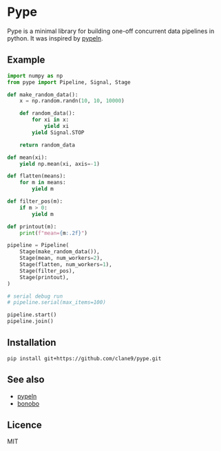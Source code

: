 # Pype

Pype is a minimal library for building one-off concurrent data pipelines in python. It was inspired by [pypeln](https://github.com/cgarciae/pypeln).

## Example

```python
import numpy as np
from pype import Pipeline, Signal, Stage

def make_random_data():
    x = np.random.randn(10, 10, 10000)

    def random_data():
        for xi in x:
            yield xi
        yield Signal.STOP

    return random_data

def mean(xi):
    yield np.mean(xi, axis=-1)

def flatten(means):
    for m in means:
        yield m

def filter_pos(m):
    if m > 0:
        yield m

def printout(m):
    print(f"mean={m:.2f}")

pipeline = Pipeline(
    Stage(make_random_data()),
    Stage(mean, num_workers=2),
    Stage(flatten, num_workers=1),
    Stage(filter_pos),
    Stage(printout),
)

# serial debug run
# pipeline.serial(max_items=100)

pipeline.start()
pipeline.join()
```

## Installation

```
pip install git+https://github.com/clane9/pype.git
```

## See also

- [pypeln](https://github.com/cgarciae/pypeln)
- [bonobo](https://www.bonobo-project.org/)

## Licence

MIT
